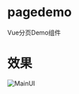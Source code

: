 # pagedemo
Vue分页Demo组件

# 效果

![MainUI](http://images2015.cnblogs.com/blog/799928/201612/799928-20161216090221573-681608813.png)

